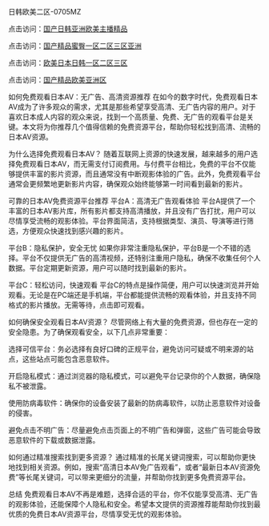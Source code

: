 
日韩欧美二区-0705MZ

点击访问：<a href="https://heiliaowzu4ur.pages.dev">国产日韩亚洲欧美主播精品</a>

点击访问：<a href="https://heiliaozj3tjd.pages.dev">国产精品蜜臀一区二区三区亚洲</a>

点击访问：<a href="https://heiliaoe8ajia.pages.dev">欧美日本日韩一区二区三区</a>

点击访问：<a href="https://heiliaoxqkkct.pages.dev">国产精品欧美亚洲区</a>



如何免费观看日本AV：无广告、高清资源推荐
在如今的数字时代，免费观看日本AV成为了许多观众的需求，尤其是那些希望享受高清、无广告内容的用户。对于喜欢日本成人内容的观众来说，找到一个高质量、免费、无广告的观看平台是关键。本文将为你推荐几个值得信赖的免费资源平台，帮助你轻松找到高清、流畅的日本AV资源。

为什么选择免费观看日本AV？
随着互联网上资源的快速发展，越来越多的用户选择免费观看日本AV，而无需支付订阅费用。与付费平台相比，免费的平台不仅能够提供丰富的影片资源，而且通常没有中断观影体验的广告。此外，免费观看平台通常会更频繁地更新影片内容，确保观众始终能够第一时间看到最新的影片。

可靠的日本AV免费资源平台推荐
平台A：高清无广告观看体验
平台A提供了一个丰富的日本AV影片库，所有影片都支持高清播放，并且没有广告打扰，用户可以尽情享受流畅的观影体验。平台界面简洁，支持根据类型、演员、导演等进行筛选，方便观众快速找到感兴趣的影片。

平台B：隐私保护，安全无忧
如果你非常注重隐私保护，平台B是一个不错的选择。平台不仅提供无广告的高清视频，还特别注重用户隐私，确保不收集任何个人数据。平台定期更新资源，用户可以随时找到最新的影片。

平台C：轻松访问，快速观看
平台C的特点是操作简便，用户可以快速浏览并开始观看。无论是在PC端还是手机端，平台都能提供流畅的观看体验，并且支持不同格式的影片播放。无需等待，点击即可观看。

如何确保安全观看日本AV资源？
尽管网络上有大量的免费资源，但也存在一定的安全隐患。为了确保观看安全，以下几点非常重要：

选择可信平台：务必选择有良好口碑的正规平台，避免访问可疑或不明来源的站点，这些站点可能包含恶意软件。

开启隐私模式：通过浏览器的隐私模式，可以避免平台记录你的个人数据，确保隐私不被泄露。

使用防病毒软件：确保你的设备安装了最新的防病毒软件，以防止恶意软件对设备的侵害。

避免点击不明广告：尽量避免点击页面上的不明广告和弹窗，这些广告可能会导致恶意软件的下载或数据泄露。

如何通过精准搜索找到更多资源？
通过精准的长尾关键词搜索，可以帮助你更快地找到相关资源。例如，搜索“高清日本AV免广告观看”，或者“最新日本AV资源免费”等长尾关键词，可以带来更细分的流量，并帮助你找到更多免费资源平台。

总结
免费观看日本AV不再是难题，选择合适的平台，你不仅能享受高清、无广告的观影体验，还能保障个人隐私和安全。希望本文提供的资源推荐能帮助你找到最优质的免费日本AV资源平台，尽情享受无忧的观影体验。





<span style="display:none;">[Canonical link](  ）</span>
